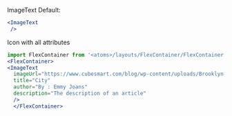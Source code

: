 ImageText Default: 

```jsx
<ImageText
 />
```

Icon with all attributes
```jsx
import FlexContainer from '<atoms>/layouts/FlexContainer/FlexContainer';
<FlexContainer>
<ImageText
  imageUrl="https://www.cubesmart.com/blog/wp-content/uploads/Brooklyn-Bridge-at-Night-1140x704.jpg"
  title="City"
  author="By : Emmy Joans"
  description="The description of an article"
  />
  </FlexContainer>
```